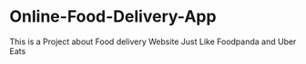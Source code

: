 # Online-Food-Delivery-App
This is a Project about Food delivery Website Just Like Foodpanda and Uber Eats
